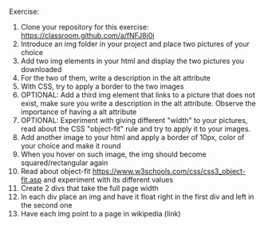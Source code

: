 Exercise:

1. Clone your repository for this exercise: https://classroom.github.com/a/fNFJ8j0i
2. Introduce an img folder in your project and place two pictures of your choice
3. Add two img elements in your html and display the two pictures you downloaded
4. For the two of them, write a description in the alt attribute
5. With CSS, try to apply a border to the two images
6. OPTIONAL: Add a third img element that links to a picture that does not exist, make sure you write a description in the alt attribute. Observe the importance of having a alt attribute
7. OPTIONAL: Experiment with giving different "width" to your pictures, read about the CSS "object-fit" rule and try to apply it to your images.
8. Add another image to your html and apply a border of 10px, color of your choice and make it round
9. When you hover on such image, the img should become squared/rectangular again
10. Read about object-fit https://www.w3schools.com/css/css3_object-fit.asp and experiment with its different values
11. Create 2 divs that take the full page width
12. In each div place an img and have it float right in the first div and left in the second one
13. Have each img point to a page in wikipedia (link)
